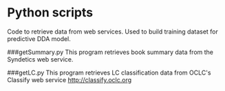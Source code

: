 # Python scripts
Code to retrieve data from web services. Used to build training dataset for predictive DDA model.

###getSummary.py
This program retrieves book summary data from the Syndetics web service.

###getLC.py
This program retrieves LC classification data from OCLC's Classify web service
http://classify.oclc.org
